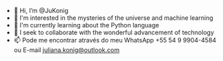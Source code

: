 - 👋 Hi, I’m @JuKonig
- 👀 I'm interested in the mysteries of the universe and machine learning 
- 🌱 I'm currently learning about the Python language
- 💞️ I seek to collaborate with the wonderful advancement of technology
- 📫 Pode me encontrar através do meu WhatsApp +55 54 9 9904-4584 ou E-mail juliana.konig@outlook.com

<!---
JuKonig/JuKonig is a ✨ special ✨ repository because its `README.md` (this file) appears on your GitHub profile.
You can click the Preview link to take a look at your changes.
--->
